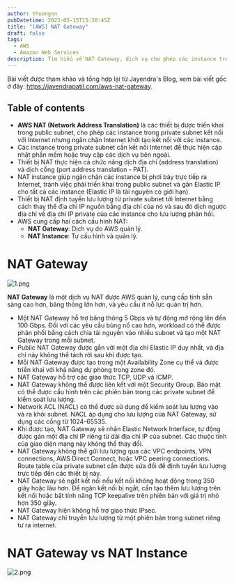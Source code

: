 ```yaml
---
author: thuongnn
pubDatetime: 2023-05-15T15:30:45Z
title: "[AWS] NAT Gateway"
draft: false
tags:
  - AWS
  - Amazon Web Services
description: Tìm hiểu về NAT Gateway, dịch vụ cho phép các instance trong private subnet kết nối với internet.
---
```


Bài viết được tham khảo và tổng hợp lại từ Jayendra's Blog, xem bài viết gốc ở đây: https://jayendrapatil.com/aws-nat-gateway.

## Table of contents

- **AWS NAT (Network Address Translation)** là các thiết bị được triển khai trong public subnet, cho phép các instance trong private subnet kết nối với Internet nhưng ngăn chặn Internet khởi tạo kết nối với các instance.
- Các instance trong private subnet cần kết nối Internet để thực hiện cập nhật phần mềm hoặc truy cập các dịch vụ bên ngoài.
- Thiết bị NAT thực hiện cả chức năng dịch địa chỉ (address translation) và dịch cổng (port address translation - PAT).
- NAT instance giúp ngăn chặn các instance bị phơi bày trực tiếp ra Internet, tránh việc phải triển khai trong public subnet và gán Elastic IP cho tất cả các instance (Elastic IP là tài nguyên có giới hạn).
- Thiết bị NAT định tuyến lưu lượng từ private subnet tới Internet bằng cách thay thế địa chỉ IP nguồn bằng địa chỉ của nó và sau đó dịch ngược địa chỉ về địa chỉ IP private của các instance cho lưu lượng phản hồi.
- AWS cung cấp hai cách cấu hình NAT:
  - **NAT Gateway**: Dịch vụ do AWS quản lý.
  - **NAT Instance**: Tự cấu hình và quản lý.

# **NAT Gateway**

![1.png](@/assets/images/networking/nat-gateway/1.png)

**NAT Gateway** là một dịch vụ NAT được AWS quản lý, cung cấp tính sẵn sàng cao hơn, băng thông lớn hơn, và yêu cầu ít nỗ lực quản trị hơn.

- Một NAT Gateway hỗ trợ băng thông 5 Gbps và tự động mở rộng lên đến 100 Gbps. Đối với các yêu cầu bùng nổ cao hơn, workload có thể được phân phối bằng cách chia tài nguyên vào nhiều subnet và tạo một NAT Gateway trong mỗi subnet.
- Public NAT Gateway được gắn với một địa chỉ Elastic IP duy nhất, và địa chỉ này không thể tách rời sau khi được tạo.
- Mỗi NAT Gateway được tạo trong một Availability Zone cụ thể và được triển khai với khả năng dự phòng trong zone đó.
- NAT Gateway hỗ trợ các giao thức TCP, UDP và ICMP.
- NAT Gateway không thể được liên kết với một Security Group. Bảo mật có thể được cấu hình trên các phiên bản trong các private subnet để kiểm soát lưu lượng.
- Network ACL (NACL) có thể được sử dụng để kiểm soát lưu lượng vào và ra khỏi subnet. NACL áp dụng cho lưu lượng của NAT Gateway, sử dụng các cổng từ 1024-65535.
- Khi được tạo, NAT Gateway sẽ nhận Elastic Network Interface, tự động được gán một địa chỉ IP riêng từ dải địa chỉ IP của subnet. Các thuộc tính của giao diện mạng này không thể thay đổi.
- NAT Gateway không thể gửi lưu lượng qua các VPC endpoints, VPN connections, AWS Direct Connect, hoặc VPC peering connections. Route table của private subnet cần được sửa đổi để định tuyến lưu lượng trực tiếp đến các thiết bị này.
- NAT Gateway sẽ ngắt kết nối nếu kết nối không hoạt động trong 350 giây hoặc lâu hơn. Để ngăn kết nối bị ngắt, cần tạo thêm lưu lượng trên kết nối hoặc bật tính năng TCP keepalive trên phiên bản với giá trị nhỏ hơn 350 giây.
- NAT Gateway hiện không hỗ trợ giao thức IPsec.
- NAT Gateway chỉ truyền lưu lượng từ một phiên bản trong subnet riêng tư ra internet.

# NAT Gateway vs NAT Instance

![2.png](@/assets/images/networking/nat-gateway/2.png)
